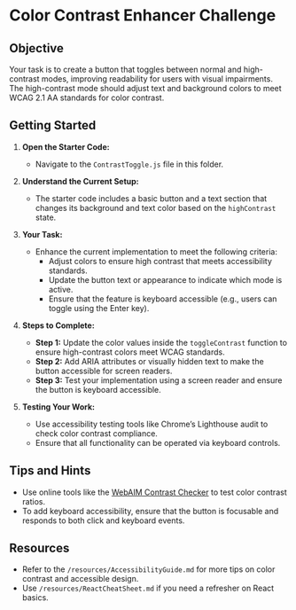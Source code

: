 # Color Contrast Enhancer Challenge

## Objective

Your task is to create a button that toggles between normal and high-contrast modes, improving readability for users with visual impairments. The high-contrast mode should adjust text and background colors to meet WCAG 2.1 AA standards for color contrast.

## Getting Started

1. **Open the Starter Code:**
   - Navigate to the `ContrastToggle.js` file in this folder.

2. **Understand the Current Setup:**
   - The starter code includes a basic button and a text section that changes its background and text color based on the `highContrast` state.

3. **Your Task:**
   - Enhance the current implementation to meet the following criteria:
     - Adjust colors to ensure high contrast that meets accessibility standards.
     - Update the button text or appearance to indicate which mode is active.
     - Ensure that the feature is keyboard accessible (e.g., users can toggle using the Enter key).

4. **Steps to Complete:**
   - **Step 1:** Update the color values inside the `toggleContrast` function to ensure high-contrast colors meet WCAG standards.
   - **Step 2:** Add ARIA attributes or visually hidden text to make the button accessible for screen readers.
   - **Step 3:** Test your implementation using a screen reader and ensure the button is keyboard accessible.

5. **Testing Your Work:**
   - Use accessibility testing tools like Chrome’s Lighthouse audit to check color contrast compliance.
   - Ensure that all functionality can be operated via keyboard controls.

## Tips and Hints

- Use online tools like the [WebAIM Contrast Checker](https://webaim.org/resources/contrastchecker/) to test color contrast ratios.
- To add keyboard accessibility, ensure that the button is focusable and responds to both click and keyboard events.

## Resources

- Refer to the `/resources/AccessibilityGuide.md` for more tips on color contrast and accessible design.
- Use `/resources/ReactCheatSheet.md` if you need a refresher on React basics.
